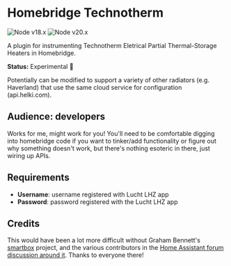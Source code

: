 # Homebridge Technotherm

![Node v18.x](https://github.com/duggan/homebridge-technotherm/actions/workflows/build_node18.yml/badge.svg)
![Node v20.x](https://github.com/duggan/homebridge-technotherm/actions/workflows/build_node20.yml/badge.svg)

A plugin for instrumenting Technotherm Eletrical Partial Thermal-Storage Heaters in Homebridge.

**Status:** Experimental 🧪

Potentially can be modified to support a variety of other radiators (e.g. Haverland) that use the same cloud service for configuration (api.helki.com).

## Audience: developers

Works for me, might work for you! You'll need to be comfortable digging into homebridge code if you want to tinker/add functionality or figure out why something doesn't work, but there's nothing esoteric in there, just wiring up APIs.

## Requirements


* **Username**: username registered with Lucht LHZ app
* **Password**: password registered with the Lucht LHZ app

## Credits

This would have been a lot more difficult without Graham Bennett's [smartbox](https://github.com/graham33/smartbox) project, and
the various contributors in the [Home Assistant forum discussion around it](https://community.home-assistant.io/t/haverland-radiators-smart-box-integration/133596). Thanks to everyone there!
